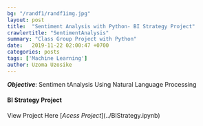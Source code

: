 ```yaml
---
bg: "/randf1/randf1img.jpg"
layout: post
title:  "Sentiment Analysis with Python- BI Strategy Project"
crawlertitle: "SentimentAnalysis"
summary: "Class Group Project with Python"
date:   2019-11-22 02:00:47 +0700
categories: posts
tags: ['Machine Learning']
author: Uzoma Uzosike
---
```

***Objective***: Sentimen tAnalysis Using Natural Language Processing

<h4>BI Strategy Project</h4> View Project Here [<i>Acess Project</i>](../BIStrategy.ipynb)